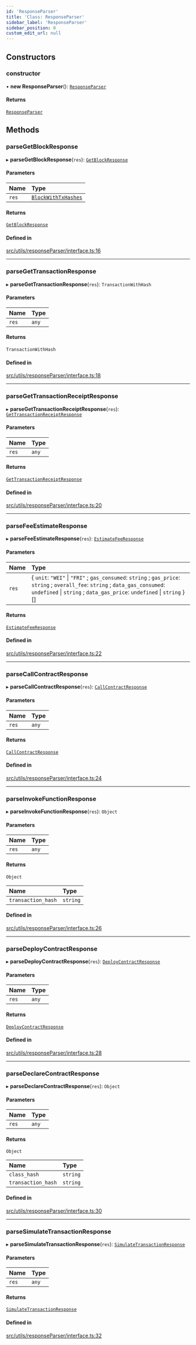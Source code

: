 ```yaml
---
id: 'ResponseParser'
title: 'Class: ResponseParser'
sidebar_label: 'ResponseParser'
sidebar_position: 0
custom_edit_url: null
---
```


## Constructors

### constructor

• **new ResponseParser**(): [`ResponseParser`](ResponseParser.md)

#### Returns

[`ResponseParser`](ResponseParser.md)

## Methods

### parseGetBlockResponse

▸ **parseGetBlockResponse**(`res`): [`GetBlockResponse`](../namespaces/types.md#getblockresponse)

#### Parameters

| Name  | Type                                                            |
| :---- | :-------------------------------------------------------------- |
| `res` | [`BlockWithTxHashes`](../namespaces/types.md#blockwithtxhashes) |

#### Returns

[`GetBlockResponse`](../namespaces/types.md#getblockresponse)

#### Defined in

[src/utils/responseParser/interface.ts:16](https://github.com/starknet-io/starknet.js/blob/v6.24.1/src/utils/responseParser/interface.ts#L16)

---

### parseGetTransactionResponse

▸ **parseGetTransactionResponse**(`res`): `TransactionWithHash`

#### Parameters

| Name  | Type  |
| :---- | :---- |
| `res` | `any` |

#### Returns

`TransactionWithHash`

#### Defined in

[src/utils/responseParser/interface.ts:18](https://github.com/starknet-io/starknet.js/blob/v6.24.1/src/utils/responseParser/interface.ts#L18)

---

### parseGetTransactionReceiptResponse

▸ **parseGetTransactionReceiptResponse**(`res`): [`GetTransactionReceiptResponse`](../modules.md#gettransactionreceiptresponse)

#### Parameters

| Name  | Type  |
| :---- | :---- |
| `res` | `any` |

#### Returns

[`GetTransactionReceiptResponse`](../modules.md#gettransactionreceiptresponse)

#### Defined in

[src/utils/responseParser/interface.ts:20](https://github.com/starknet-io/starknet.js/blob/v6.24.1/src/utils/responseParser/interface.ts#L20)

---

### parseFeeEstimateResponse

▸ **parseFeeEstimateResponse**(`res`): [`EstimateFeeResponse`](../interfaces/types.EstimateFeeResponse.md)

#### Parameters

| Name  | Type                                                                                                                                                                                                      |
| :---- | :-------------------------------------------------------------------------------------------------------------------------------------------------------------------------------------------------------- |
| `res` | \{ `unit`: `"WEI"` \| `"FRI"` ; `gas_consumed`: `string` ; `gas_price`: `string` ; `overall_fee`: `string` ; `data_gas_consumed`: `undefined` \| `string` ; `data_gas_price`: `undefined` \| `string` }[] |

#### Returns

[`EstimateFeeResponse`](../interfaces/types.EstimateFeeResponse.md)

#### Defined in

[src/utils/responseParser/interface.ts:22](https://github.com/starknet-io/starknet.js/blob/v6.24.1/src/utils/responseParser/interface.ts#L22)

---

### parseCallContractResponse

▸ **parseCallContractResponse**(`res`): [`CallContractResponse`](../namespaces/types.md#callcontractresponse)

#### Parameters

| Name  | Type  |
| :---- | :---- |
| `res` | `any` |

#### Returns

[`CallContractResponse`](../namespaces/types.md#callcontractresponse)

#### Defined in

[src/utils/responseParser/interface.ts:24](https://github.com/starknet-io/starknet.js/blob/v6.24.1/src/utils/responseParser/interface.ts#L24)

---

### parseInvokeFunctionResponse

▸ **parseInvokeFunctionResponse**(`res`): `Object`

#### Parameters

| Name  | Type  |
| :---- | :---- |
| `res` | `any` |

#### Returns

`Object`

| Name               | Type     |
| :----------------- | :------- |
| `transaction_hash` | `string` |

#### Defined in

[src/utils/responseParser/interface.ts:26](https://github.com/starknet-io/starknet.js/blob/v6.24.1/src/utils/responseParser/interface.ts#L26)

---

### parseDeployContractResponse

▸ **parseDeployContractResponse**(`res`): [`DeployContractResponse`](../interfaces/types.DeployContractResponse.md)

#### Parameters

| Name  | Type  |
| :---- | :---- |
| `res` | `any` |

#### Returns

[`DeployContractResponse`](../interfaces/types.DeployContractResponse.md)

#### Defined in

[src/utils/responseParser/interface.ts:28](https://github.com/starknet-io/starknet.js/blob/v6.24.1/src/utils/responseParser/interface.ts#L28)

---

### parseDeclareContractResponse

▸ **parseDeclareContractResponse**(`res`): `Object`

#### Parameters

| Name  | Type  |
| :---- | :---- |
| `res` | `any` |

#### Returns

`Object`

| Name               | Type     |
| :----------------- | :------- |
| `class_hash`       | `string` |
| `transaction_hash` | `string` |

#### Defined in

[src/utils/responseParser/interface.ts:30](https://github.com/starknet-io/starknet.js/blob/v6.24.1/src/utils/responseParser/interface.ts#L30)

---

### parseSimulateTransactionResponse

▸ **parseSimulateTransactionResponse**(`res`): [`SimulateTransactionResponse`](../namespaces/types.md#simulatetransactionresponse)

#### Parameters

| Name  | Type  |
| :---- | :---- |
| `res` | `any` |

#### Returns

[`SimulateTransactionResponse`](../namespaces/types.md#simulatetransactionresponse)

#### Defined in

[src/utils/responseParser/interface.ts:32](https://github.com/starknet-io/starknet.js/blob/v6.24.1/src/utils/responseParser/interface.ts#L32)
